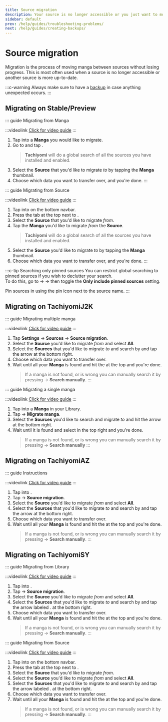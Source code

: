 ```yaml
---
title: Source migration
description: Your source is no longer accessible or you just want to move to another? No problem.
sidebar: default
prev: /help/guides/troubleshooting-problems/
next: /help/guides/creating-backups/
---
```


# Source migration

Migration is the process of moving manga between sources without losing progress. This is most often used when a source is no longer accessible or another source is more up-to-date.

:::c-warning
Always make sure to have a [backup](/help/guides/creating-backups/) in case anything unexpected occurs.
:::

## Migrating on Stable/Preview

::: guide Migrating from Manga

:::videolink
[<MaterialIcon icon="videocam"/> Click for video guide](/assets/guides_migrate-preview-manga.mp4)
:::

1. Tap into a **Manga** you would like to migrate.
1. Go to <Navigation item="overflow"/> and tap <Navigation item="migrate" />.
	> **Tachiyomi** will do a global search of all the sources you have installed and enabled.
1. Select the **Source** that you'd like to migrate *to* by tapping the **Manga** thumbnail.
1. Choose which data you want to transfer over, and you're done.
:::

::: guide Migrating from Source

:::videolink
[<MaterialIcon icon="videocam"/> Click for video guide](/assets/guides_migrate-preview-source.mp4)
:::

1. Tap into <Navigation item="browse"/> on the bottom navbar.
1. Press the <Navigation item="migrate" /> tab at the top next to <Navigation item="extensions" />.
1. Select the **Source** that you'd like to migrate *from*.
1. Tap the **Manga** you'd like to migrate *from* the **Source**.
	> **Tachiyomi** will do a global search of all the sources you have installed and enabled.
1. Select the **Source** you'd like to migrate *to* by tapping the **Manga** thumbnail.
1. Choose which data you want to transfer over, and you're done.
:::

:::c-tip Searching only pinned sources
You can restrict global searching to pinned sources if you wish to declutter your search.</br>To do this, go to <Navigation item="more"/> → <Navigation item="settings"/> →  <Navigation item="browse"/> then toggle the **Only include pinned sources** setting.

Pin sources in <Navigation item="browse"/> using the <MaterialIcon icon="push_pin" /> pin icon next to the source name.
:::

## Migrating on TachiyomiJ2K

::: guide Migrating multiple manga

:::videolink
[<MaterialIcon icon="videocam"/> Click for video guide](/assets/guides_migrate-j2k.mp4)
:::

1. Tap <MaterialIcon icon="settings"/> **Settings** → <MaterialIcon icon="explore"/> **Sources** → **Source migration**.
1. Select the **Source** you'd like to migrate *from* and select **All**.
1. Select the **Sources** that you'd like to migrate *to* and search by and tap the arrow at the bottom right.
1. Choose which data you want to transfer over.
1. Wait until all your **Manga** is found and hit the <MaterialIcon icon="done_all"/> at the top and you're done.
	> If a manga is not found, or is wrong you can manually search it by pressing <Navigation item="overflow"/> → **Search manually**.
:::

::: guide Migrating a single manga

:::videolink
[<MaterialIcon icon="videocam"/> Click for video guide](/assets/guides_migrate-j2k-single.mp4)
:::

1. Tap into a **Manga** in your Library.
1. Tap <Navigation item="overflow"/> → **Migrate manga**.
1. Select the **Sources** you'd like to search and migrate *to* and hit the arrow at the bottom right.
1. Wait until it is found and select <MaterialIcon icon="done"/> in the top right and you're done.
	> If a manga is not found, or is wrong you can manually search it by pressing <Navigation item="overflow"/> → **Search manually**
:::

## Migrating on TachiyomiAZ

::: guide Instructions

:::videolink
[<MaterialIcon icon="videocam"/> Click for video guide](/assets/guides_migrate-az.mp4)
:::

1. Tap into <Navigation item="library"/>.
1. Tap <Navigation item="overflow"/>  → **Source migration**.
1. Select the **Source** you'd like to migrate *from* and select **All**.
1. Select the **Sources** that you'd like to migrate *to* and search by and tap the arrow at the bottom right.
1. Choose which data you want to transfer over.
1. Wait until all your **Manga** is found and hit the <MaterialIcon icon="done_all"/> at the top and you're done.
	> If a manga is not found, or is wrong you can manually search it by pressing <Navigation item="overflow"/> → **Search manually**.
:::

## Migrating on TachiyomiSY

::: guide Migrating from Library

:::videolink
[<MaterialIcon icon="videocam"/> Click for video guide](/assets/guides_migrate-sy-library.mp4)
:::

1. Tap into <Navigation item="library"/>.
1. Tap <Navigation item="overflow"/> → **Source migration**.
1. Select the **Source** you'd like to migrate *from* and select **All**.
1. Select the **Sources** that you'd like to migrate *to* and search by and tap the arrow labeled <Navigation item="migrate" />. at the bottom right.
1. Choose which data you want to transfer over.
1. Wait until all your **Manga** is found and hit the <MaterialIcon icon="done_all"/> at the top and you're done.
	> If a manga is not found, or is wrong you can manually search it by pressing <Navigation item="overflow"/>  → **Search manually**.
:::

::: guide Migrating from Source

:::videolink
[<MaterialIcon icon="videocam"/> Click for video guide](/assets/guides_migrate-sy-source.mp4)
:::

1. Tap into <Navigation item="browse"/> on the bottom navbar.
1. Press the <Navigation item="migrate" /> tab at the top next to <Navigation item="extensions" />.
1. Select the **Source** that you'd like to migrate *from*.
1. Select the **Source** you'd like to migrate *from* and select **All**.
1. Select the **Sources** that you'd like to migrate *to* and search by and tap the arrow labeled <Navigation item="migrate" />. at the bottom right.
1. Choose which data you want to transfer over.
1. Wait until all your **Manga** is found and hit the <MaterialIcon icon="done_all"/> at the top and you're done.
	> If a manga is not found, or is wrong you can manually search it by pressing <Navigation item="overflow"/>  → **Search manually**.
:::
